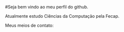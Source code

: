 #Seja bem vindo ao meu perfil do github.

Atualmente estudo Ciências da Computação pela Fecap.

Meus meios de contato:
<div>
  <a href ="https://www.linkedin.com/in/bruno-ribeiro-b82632315/"></a>
</div>



